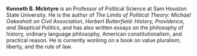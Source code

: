  **Kenneth B. McIntyre** is an Professor of Political Science at Sam Houston State University.
 He is the author of *The Limits of Political Theory: Michael Oakeshott on Civil Association*,
 *Herbert Butterfield:  History, Providence, and Skeptical Politics*,
 and has also written essays on the philosophy of history, ordinary language philosophy,
 American constitutionalism, and practical reason. He is currently working on a book
 on value pluralism, liberty, and the rule of law.
